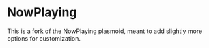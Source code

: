 # NowPlaying

This is a fork of the NowPlaying plasmoid, meant to add slightly more options for customization.
